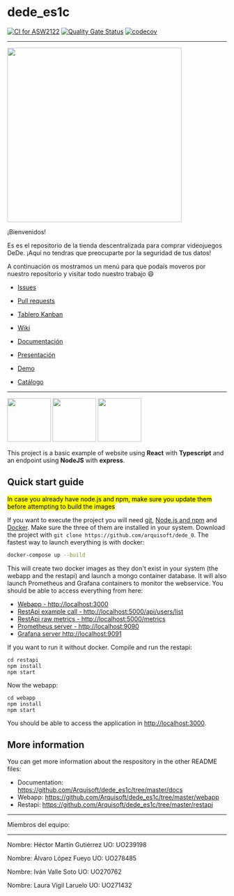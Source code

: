 # dede_es1c

[![CI for ASW2122](https://github.com/Arquisoft/dede_es1c/actions/workflows/asw2122.yml/badge.svg)](https://github.com/Arquisoft/dede_es1c/actions/workflows/asw2122.yml)
[![Quality Gate Status](https://sonarcloud.io/api/project_badges/measure?project=Arquisoft_dede_es1c&metric=alert_status)](https://sonarcloud.io/summary/new_code?id=Arquisoft_dede_es1c)
[![codecov](https://codecov.io/gh/Arquisoft/dede_es1c/branch/master/graph/badge.svg?token=jpawuhA8eG)](https://codecov.io/gh/Arquisoft/dede_es1c)

*****************************************************************

 <img src="http://drive.google.com/uc?export=view&id=1ip-YahU4mQ7A-FgJtKgmiA1vFw8HgLqz" height="400">
 
 ¡Bienvenidos!
 
 Es es el repositorio de la tienda descentralizada para comprar videojuegos DeDe. 
 ¡Aquí no tendras que preocuparte por la seguridad de tus datos!
 
 A continuación os mostramos un menú para que podaís moveros por nuestro repositorio y visitar todo nuestro trabajo 😄
 
 - [Issues](https://github.com/Arquisoft/dede_es1c/issues)
 
 - [Pull requests](https://github.com/Arquisoft/dede_es1c/pulls?q=is%3Apr+is%3Aclosed)
 
 - [Tablero Kanban](https://github.com/Arquisoft/dede_es1c/projects/1)
 
 - [Wiki](https://github.com/Arquisoft/dede_es1c/wiki)
 
 - [Documentación](https://arquisoft.github.io/dede_es1c/)
 
 - [Presentación]()
 
 - [Demo](https://google.com)
 
 - [Catálogo](https://google.com)
 

*****************************************************************
<p float="left">
<img src="https://blog.wildix.com/wp-content/uploads/2020/06/react-logo.jpg" height="100">
<img src="https://miro.medium.com/max/1200/0*RbmfNyhuBb8G3LWh.png" height="100">
<img src="https://miro.medium.com/max/365/1*Jr3NFSKTfQWRUyjblBSKeg.png" height="100">
</p>


This project is a basic example of website using **React** with **Typescript** and an endpoint using **NodeJS** with **express**.

## Quick start guide
<mark>In case you already have node.js and npm, make sure you update them before attempting to build the images</mark>

If you want to execute the project you will need [git](https://git-scm.com/downloads), [Node.js and npm](https://www.npmjs.com/get-npm) and [Docker](https://docs.docker.com/get-docker/). Make sure the three of them are installed in your system. Download the project with `git clone https://github.com/arquisoft/dede_0`. The fastest way to launch everything is with docker:
```bash
docker-compose up --build
```
This will create two docker images as they don't exist in your system (the webapp and the restapi) and launch a mongo container database. It will also launch Prometheus and Grafana containers to monitor the webservice. You should be able to access everything from here:
 - [Webapp - http://localhost:3000](http://localhost:3000)
 - [RestApi example call - http://localhost:5000/api/users/list](http://localhost:5000/api/users/list)
 - [RestApi raw metrics - http://localhost:5000/metrics](http://localhost:5000/metrics)
 - [Prometheus server - http://localhost:9090](http://localhost:9090)
 - [Grafana server http://localhost:9091](http://localhost:9091)
 
If you want to run it without docker. Compile and run the restapi:
```shell
cd restapi
npm install
npm start
```

Now the webapp:

```shell
cd webapp
npm install
npm start
```

You should be able to access the application in [http://localhost:3000](http://localhost:3000).

## More information
You can get more information about the respository in the other README files:
- Documentation: https://github.com/Arquisoft/dede_es1c/tree/master/docs
- Webapp: https://github.com/Arquisoft/dede_es1c/tree/master/webapp
- Restapi: https://github.com/Arquisoft/dede_es1c/tree/master/restapi


*****************************************************************

Miembros del equipo:

*****************************************************************

Nombre: Héctor Martín Gutiérrez
UO: UO239198

Nombre: Álvaro López Fueyo
UO: UO278485

Nombre: Iván Valle Soto
UO: UO270762

Nombre: Laura Vigil Laruelo
UO: UO271432
